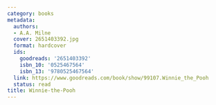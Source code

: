 ```yaml
---
category: books
metadata:
  authors:
  - A.A. Milne
  cover: 2651403392.jpg
  format: hardcover
  ids:
    goodreads: '2651403392'
    isbn_10: '0525467564'
    isbn_13: '9780525467564'
  link: https://www.goodreads.com/book/show/99107.Winnie_the_Pooh
  status: read
title: Winnie-the-Pooh
---
```

